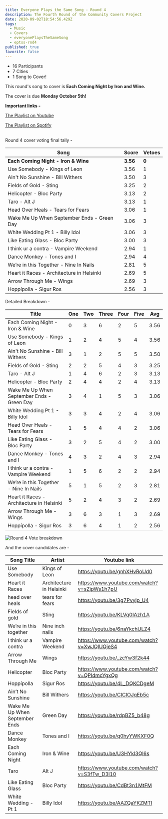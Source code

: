 ```yaml
---
title: Everyone Plays the Same Song - Round 4
description: The Fourth Round of the Community Covers Project
date: 2020-09-02T18:54:56.429Z
tags:
  - Music
  - Covers
  - everyonePlaysTheSameSong
  - eptss-rnd4
published: true
favorite: false
---
```

* 16 Participants
* 7 Cities
* 1 Song to Cover!

This round's song to cover is **Each Coming Night by Iron and Wine.** 

The cover is due **Monday October 5th!**

**Important links -**  

[The Playlist on Youtube](https://www.youtube.com/playlist?list=PLDkm3cHHN23Gnx9zkZCe9NgUXeFvGUdj7)

[The Playlist on Spotify](https://open.spotify.com/playlist/7b2eaIX5I4Cwu4VGv3AXGI?si=FVFZTUsxRBKu6KbLVfWlgg)

\
Round 4 cover voting final tally - 

| **Song**                                   | **Score** | **Vetoes** |
| ------------------------------------------ | --------- | ---------- |
| **Each Coming Night - Iron & Wine**        | **3.56**  | **0**      |
| Use Somebody - Kings of Leon               | 3.56      | 1          |
| Ain't No Sunshine - Bill Withers           | 3.50      | 3          |
| Fields of Gold - Sting                     | 3.25      | 2          |
| Helicopter - Bloc Party                    | 3.13      | 2          |
| Taro - Alt J                               | 3.13      | 1          |
| Head Over Heals - Tears for Fears          | 3.06      | 1          |
| Wake Me Up When September Ends - Green Day | 3.06      | 3          |
| White Wedding Pt 1 - Billy Idol            | 3.06      | 3          |
| Like Eating Glass - Bloc Party             | 3.00      | 3          |
| I think ur a contra - Vampire Weekend      | 2.94      | 1          |
| Dance Monkey - Tones and I                 | 2.94      | 4          |
| We’re in this Together - Nine In Nails     | 2.81      | 5          |
| Heart it Races - Architecture in Helsinki  | 2.69      | 5          |
| Arrow Through Me - Wings                   | 2.69      | 3          |
| Hoppípolla - Sigur Ros                     | 2.56      | 3          |



Detailed Breakdown - 



| Title                                      | One | Two | Three | Four | Five | Avg  |
| ------------------------------------------ | --- | --- | ----- | ---- | ---- | ---- |
| Each Coming Night - Iron & Wine            | 0   | 3   | 6     | 2    | 5    | 3.56 |
| Use Somebody - Kings of Leon               | 1   | 2   | 4     | 5    | 4    | 3.56 |
| Ain't No Sunshine - Bill Withers           | 3   | 1   | 2     | 5    | 5    | 3.50 |
| Fields of Gold - Sting                     | 2   | 2   | 5     | 4    | 3    | 3.25 |
| Taro - Alt J                               | 1   | 4   | 6     | 2    | 3    | 3.13 |
| Helicopter - Bloc Party                    | 2   | 4   | 4     | 2    | 4    | 3.13 |
| Wake Me Up When September Ends - Green Day | 3   | 4   | 1     | 5    | 3    | 3.06 |
| White Wedding Pt 1 - Billy Idol            | 3   | 3   | 4     | 2    | 4    | 3.06 |
| Head Over Heals - Tears for Fears          | 1   | 5   | 4     | 4    | 2    | 3.06 |
| Like Eating Glass - Bloc Party             | 3   | 2   | 5     | 4    | 2    | 3.00 |
| Dance Monkey - Tones and I                 | 4   | 3   | 2     | 4    | 3    | 2.94 |
| I think ur a contra - Vampire Weekend      | 1   | 5   | 6     | 2    | 2    | 2.94 |
| We’re in this Together - Nine In Nails     | 5   | 1   | 5     | 2    | 3    | 2.81 |
| Heart it Races - Architecture in Helsinki  | 5   | 2   | 4     | 3    | 2    | 2.69 |
| Arrow Through Me - Wings                   | 3   | 6   | 3     | 1    | 3    | 2.69 |
| Hoppípolla - Sigur Ros                     | 3   | 6   | 4     | 1    | 2    | 2.56 |

![Round 4 Vote breakdown](/uploads/round4-vote-breakdown.png "Round 4 Vote breakdown")







And the cover candidates are -

| Song Title                     | Artist                   | Youtube link                                |
| ------------------------------ | ------------------------ | ------------------------------------------- |
| Use Somebody                   | Kings of Leon            | https://youtu.be/gnhXHvRoUd0                |
| Heart it Races                 | Architecture in Helsinki | https://www.youtube.com/watch?v=sZjpWs1h7pU |
| head over heals                | tears for fears          | https://youtu.be/3g7Pvyip_U4                |
| Fields of gold                 | Sting                    | https://youtu.be/KLVq0IAzh1A                |
| We’re in this together         | Nine inch nails          | https://youtu.be/6naYkchULZ4                |
| I think ur a contra            | Vampire Weekend          | https://www.youtube.com/watch?v=XwJQlUQjeS4 |
| Arrow Through Me               | Wings                    | https://youtu.be/_zcYw3f2k44                |
| Helicopter                     | Bloc Party               | https://www.youtube.com/watch?v=QPIdmcYgxQg |
| Hoppípolla                     | Sigur Ros                | https://youtu.be/4L_DQKCDgeM                |
| Ain’t No Sunshine              | Bill Withers             | https://youtu.be/CICIOJqEb5c                |
| Wake Me Up When September Ends | Green Day                | https://youtu.be/rdpBZ5_b48g                |
| Dance Monkey                   | Tones and I              | https://youtu.be/q0hyYWKXF0Q                |
| Each Coming Night              | Iron & Wine              | https://youtu.be/U3HYkl3Ql6s                |
| Taro                           | Alt J                    | https://www.youtube.com/watch?v=S3fTw_D3l10 |
| Like Eating Glass              | Bloc Party               | https://youtu.be/CdBt3n1MtFM                |
| White Wedding - Pt 1           | Billy Idol               | https://youtu.be/AAZQaYKZMTI                |